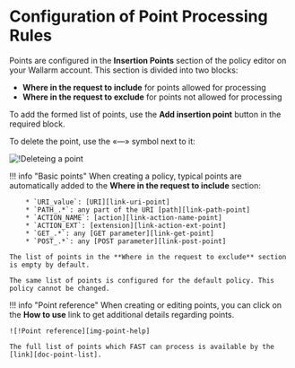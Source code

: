 [img-remove-point]:         ../../../images/fast/operations/common/test-policy/policy-editor/remove-point.png         
[img-point-help]:           ../../../images/fast/operations/common/test-policy/policy-editor/point-help.png                

[link-get-point]:           ../../dsl/points/parsers/http.md#get-filter
[link-post-point]:          ../../dsl/points/parsers/http.md#post-filter
[link-path-point]:          ../../dsl/points/parsers/http.md#path-filter
[link-action-name-point]:   ../../dsl/points/parsers/http.md#actionname-filter
[link-action-ext-point]:    ../../dsl/points/parsers/http.md#actionext-filter
[link-uri-point]:           ../../dsl/points/parsers/http.md#uri-filter

[doc-point-list]:           ../../dsl/points/parsers.md

# Configuration of Point Processing Rules

Points are configured in the **Insertion Points** section of the policy editor on your Wallarm account. This section is divided into two blocks:

* **Where in the request to include** for points allowed for processing
* **Where in the request to exclude** for points not allowed for processing

To add the formed list of points, use the **Add insertion point** button in the required block.

To delete the point, use the «—» symbol next to it:

![!Deleteing a point][img-remove-point]

!!! info "Basic points"
    When creating a policy, typical points are automatically added to the **Where in the request to include** section:

        * `URI_value`: [URI][link-uri-point]
        * `PATH_.*`: any part of the URI [path][link-path-point]
        * `ACTION_NAME`: [action][link-action-name-point]
        * `ACTION_EXT`: [extension][link-action-ext-point]
        * `GET_.*`: any [GET parameter][link-get-point]
        * `POST_.*`: any [POST parameter][link-post-point]
    
    The list of points in the **Where in the request to exclude** section is empty by default.

    The same list of points is configured for the default policy. This policy cannot be changed.

 
!!! info "Point reference"
    When creating or editing points, you can click on the **How to use** link to get additional details regarding points.

    ![!Point reference][img-point-help]

    The full list of points which FAST can process is available by the [link][doc-point-list].
